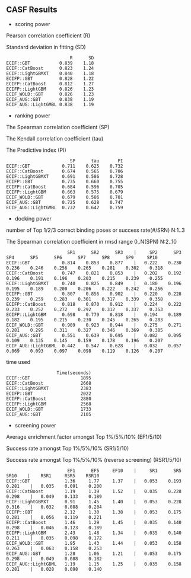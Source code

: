 ## CASF Results

- scoring power

Pearson correlation coefficient (R)

Standard deviation in fitting (SD)
```angular2html
                        R      SD
ECIF::GBT           0.839    1.18
ECIF::CatBoost      0.823    1.24
ECIF::LightGBMXT    0.840    1.18
ECIFP::GBT          0.828    1.22
ECIFP::CatBoost     0.812    1.27
ECIFP::LightGBM     0.826    1.23
ECIF_WOLD::GBT      0.826    1.23
ECIF_AUG::GBT       0.838    1.19
ECIF_AUG::LightGMBL 0.838    1.19
```

- ranking power

The Spearman correlation coefficient (SP) 

The Kendall correlation coefficient (tau) 

The Predictive index (PI) 

```angular2html
                        SP      tau       PI
ECIF::GBT            0.711    0.625    0.732
ECIF::CatBoost       0.674    0.565    0.706
ECIF::LightGBMXT     0.691    0.586    0.728
ECIFP::GBT           0.735    0.660    0.755
ECIFP::CatBoost      0.684    0.596    0.705
ECIFP::LightGBM      0.663    0.575    0.679
ECIF_WOLD::GBT       0.679    0.586    0.701
ECIF_AUG::GBT        0.725    0.628    0.747
ECIF_AUG::LightGMBL  0.732    0.642    0.759
```

- docking power

number of Top 1/2/3 correct binding poses or success rate(#/SRN) N:1..3

The Spearman correlation coefficient in rmsd range 0..N(SPN) N:2..10


```angular2html
                       SR1      SR2      SR3    |     SP2      SP3      SP4      SP5      SP6      SP7      SP8      SP9     SP10
ECIF::GBT            0.814    0.853    0.877    |   0.222    0.230    0.236    0.246    0.256    0.265    0.281    0.302    0.318
ECIF::CatBoost       0.747    0.821    0.853    |   0.202    0.192    0.196    0.191    0.196    0.203    0.215    0.239    0.255
ECIF::LightGBMXT     0.740    0.825    0.849    |   0.180    0.196    0.195    0.189    0.200    0.206    0.222    0.242    0.256
ECIFP::GBT           0.807    0.856    0.902    |   0.220    0.228    0.239    0.259    0.283    0.301    0.317    0.339    0.358
ECIFP::CatBoost      0.818    0.870    0.912    |   0.224    0.222    0.233    0.252    0.272    0.292    0.312    0.337    0.353
ECIFP::LightGBM      0.698    0.779    0.818    |   0.194    0.189    0.182    0.195    0.215    0.230    0.245    0.265    0.283
ECIF_WOLD::GBT       0.909    0.923    0.944    |   0.275    0.271    0.281    0.295    0.311    0.327    0.346    0.369    0.385
ECIF_AUG::GBT        0.551    0.639    0.695    |   0.082    0.095    0.109    0.135    0.145    0.159    0.178    0.196    0.207
ECIF_AUG::LightGBML  0.442    0.547    0.628    |   0.032    0.057    0.069    0.093    0.097    0.098    0.119    0.126    0.207
```

time used
```angular2html
                   Time(seconds)
ECIF::GBT                   1895
ECIF::CatBoost              2668
ECIF::LightGBMXT            2383
ECIFP::GBT                  2022
ECIFP::CatBoost             2880
ECIFP::LightGBM             2568
ECIF_WOLD::GBT              1733
ECIF_AUG::GBT               2105
```

- screening power

Average enrichment factor amongst Top 1%/5%/10% (EF1/5/10)

Success rate amongst Top 1%/5%/10% (SR1/5/10)

Success rate amongst Top 1%/5%/10% (reverse screening) (RSR1/5/10)
```angular2html
                       EF1      EF5     EF10    |     SR1      SR5     SR10    |    RSR1     RSR5    RSR10
ECIF::GBT             1.36     1.77     1.37    |   0.053    0.193    0.281    |   0.035    0.091    0.200
ECIF::CatBoost        1.19     1.39     1.52    |   0.035    0.228    0.298    |   0.049    0.133    0.189
ECIF::LightGBMXT      0.91     1.45     1.40    |   0.053    0.228    0.316    |   0.032    0.088    0.204
ECIFP::GBT            2.12     1.30     1.38    |   0.053    0.175    0.281    |   0.056    0.119    0.221
ECIFP::CatBoost       1.46     1.29     1.45    |   0.035    0.140    0.298    |   0.046    0.123    0.189
ECIFP::LightGBM       2.43     1.48     1.34    |   0.035    0.140    0.211    |   0.035    0.098    0.172
ECIF_WOLD::GBT        1.95     1.43     1.44    |   0.053    0.158    0.263    |   0.063    0.158    0.253
ECIF_AUG::GBT         1.28     1.06     1.21    |   0.053    0.175    0.298    |   0.049    0.088    0.182
ECIF_AUG::LightGBML   1.19     1.15     1.25    |   0.035    0.158    0.281    |   0.028    0.098    0.140
```
